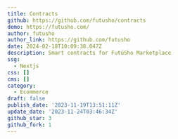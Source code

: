```yaml
---
title: Contracts
github: https://github.com/futusho/contracts
demo: https://futusho.com/
author: futusho
author_link: https://github.com/futusho
date: 2024-02-18T10:09:38.047Z
description: Smart contracts for FutúSho Marketplace
ssg:
  - Nextjs
css: []
cms: []
category:
  - Ecommerce
draft: false
publish_date: '2023-11-19T13:51:11Z'
update_date: '2023-11-24T03:46:34Z'
github_star: 3
github_fork: 1
---
```

